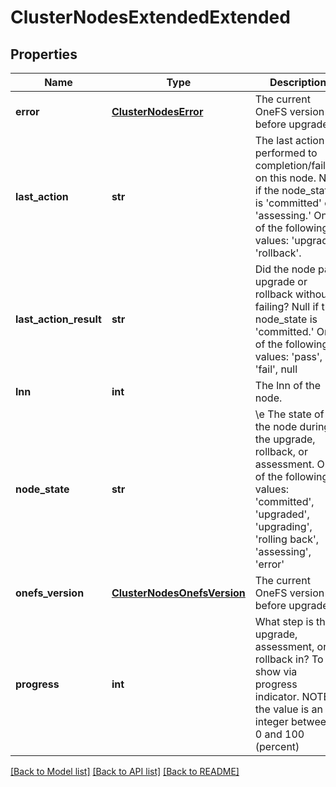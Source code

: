 # ClusterNodesExtendedExtended

## Properties
Name | Type | Description | Notes
------------ | ------------- | ------------- | -------------
**error** | [**ClusterNodesError**](ClusterNodesError.md) | The current OneFS version before upgrade. | [optional] 
**last_action** | **str** | The last action performed to completion/failure on this node.  Null if the node_state is &#39;committed&#39; or &#39;assessing.&#39; One of the following values: &#39;upgrade&#39;, &#39;rollback&#39;. | [optional] 
**last_action_result** | **str** | Did the node pass upgrade or rollback without failing? Null if the node_state is &#39;committed.&#39; One of the following values: &#39;pass&#39;, &#39;fail&#39;, null | [optional] 
**lnn** | **int** | The lnn of the node. | [optional] 
**node_state** | **str** | \\e The state of the node during the upgrade, rollback, or assessment. One of the following values: &#39;committed&#39;, &#39;upgraded&#39;, &#39;upgrading&#39;, &#39;rolling back&#39;, &#39;assessing&#39;, &#39;error&#39; | [optional] 
**onefs_version** | [**ClusterNodesOnefsVersion**](ClusterNodesOnefsVersion.md) | The current OneFS version before upgrade. | [optional] 
**progress** | **int** | What step is the upgrade, assessment, or rollback in? To show via progress indicator. NOTE: the value is an integer between 0 and 100 (percent) | [optional] 

[[Back to Model list]](../README.md#documentation-for-models) [[Back to API list]](../README.md#documentation-for-api-endpoints) [[Back to README]](../README.md)


